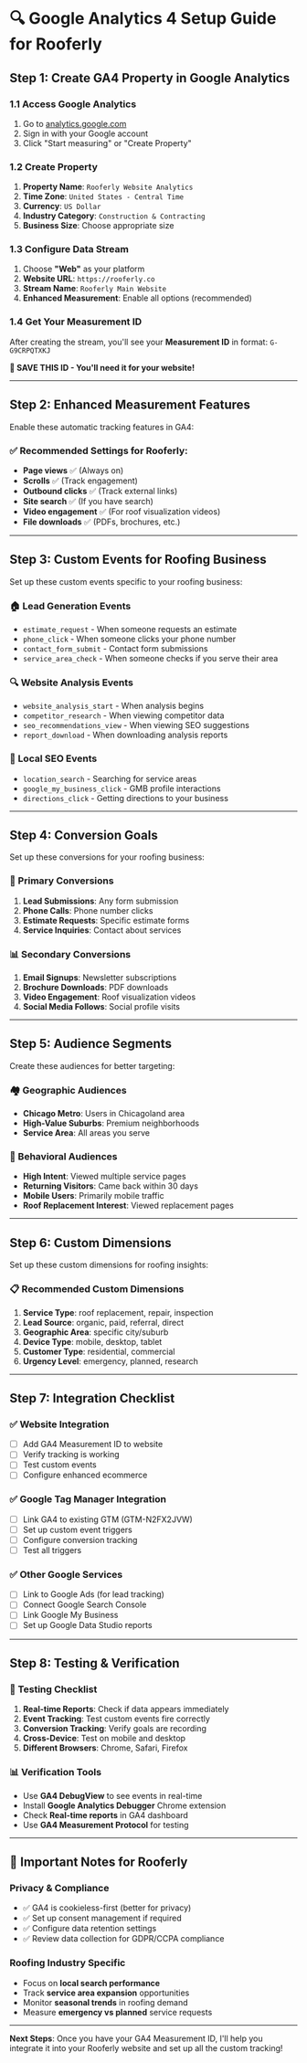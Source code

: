 # 🔍 Google Analytics 4 Setup Guide for Rooferly

## Step 1: Create GA4 Property in Google Analytics

### 1.1 Access Google Analytics
1. Go to [analytics.google.com](https://analytics.google.com)
2. Sign in with your Google account
3. Click "Start measuring" or "Create Property"

### 1.2 Create Property
1. **Property Name**: `Rooferly Website Analytics`
2. **Time Zone**: `United States - Central Time`
3. **Currency**: `US Dollar`
4. **Industry Category**: `Construction & Contracting`
5. **Business Size**: Choose appropriate size

### 1.3 Configure Data Stream
1. Choose **"Web"** as your platform
2. **Website URL**: `https://rooferly.co`
3. **Stream Name**: `Rooferly Main Website`
4. **Enhanced Measurement**: Enable all options (recommended)

### 1.4 Get Your Measurement ID
After creating the stream, you'll see your **Measurement ID** in format: `G-G9CRPQTXKJ`

**🔑 SAVE THIS ID - You'll need it for your website!**

---

## Step 2: Enhanced Measurement Features

Enable these automatic tracking features in GA4:

### ✅ Recommended Settings for Rooferly:
- **Page views** ✅ (Always on)
- **Scrolls** ✅ (Track engagement)
- **Outbound clicks** ✅ (Track external links)
- **Site search** ✅ (If you have search)
- **Video engagement** ✅ (For roof visualization videos)
- **File downloads** ✅ (PDFs, brochures, etc.)

---

## Step 3: Custom Events for Roofing Business

Set up these custom events specific to your roofing business:

### 🏠 Lead Generation Events
- `estimate_request` - When someone requests an estimate
- `phone_click` - When someone clicks your phone number
- `contact_form_submit` - Contact form submissions
- `service_area_check` - When someone checks if you serve their area

### 🔍 Website Analysis Events  
- `website_analysis_start` - When analysis begins
- `competitor_research` - When viewing competitor data
- `seo_recommendations_view` - When viewing SEO suggestions
- `report_download` - When downloading analysis reports

### 📍 Local SEO Events
- `location_search` - Searching for service areas
- `google_my_business_click` - GMB profile interactions
- `directions_click` - Getting directions to your business

---

## Step 4: Conversion Goals

Set up these conversions for your roofing business:

### 🎯 Primary Conversions
1. **Lead Submissions**: Any form submission
2. **Phone Calls**: Phone number clicks
3. **Estimate Requests**: Specific estimate forms
4. **Service Inquiries**: Contact about services

### 📊 Secondary Conversions  
1. **Email Signups**: Newsletter subscriptions
2. **Brochure Downloads**: PDF downloads
3. **Video Engagement**: Roof visualization videos
4. **Social Media Follows**: Social profile visits

---

## Step 5: Audience Segments

Create these audiences for better targeting:

### 🏘️ Geographic Audiences
- **Chicago Metro**: Users in Chicagoland area
- **High-Value Suburbs**: Premium neighborhoods
- **Service Area**: All areas you serve

### 🎯 Behavioral Audiences
- **High Intent**: Viewed multiple service pages
- **Returning Visitors**: Came back within 30 days
- **Mobile Users**: Primarily mobile traffic
- **Roof Replacement Interest**: Viewed replacement pages

---

## Step 6: Custom Dimensions

Set up these custom dimensions for roofing insights:

### 📋 Recommended Custom Dimensions
1. **Service Type**: roof replacement, repair, inspection
2. **Lead Source**: organic, paid, referral, direct
3. **Geographic Area**: specific city/suburb
4. **Device Type**: mobile, desktop, tablet
5. **Customer Type**: residential, commercial
6. **Urgency Level**: emergency, planned, research

---

## Step 7: Integration Checklist

### ✅ Website Integration
- [ ] Add GA4 Measurement ID to website
- [ ] Verify tracking is working
- [ ] Test custom events
- [ ] Configure enhanced ecommerce

### ✅ Google Tag Manager Integration
- [ ] Link GA4 to existing GTM (GTM-N2FX2JVW)
- [ ] Set up custom event triggers
- [ ] Configure conversion tracking
- [ ] Test all triggers

### ✅ Other Google Services
- [ ] Link to Google Ads (for lead tracking)
- [ ] Connect Google Search Console
- [ ] Link Google My Business
- [ ] Set up Google Data Studio reports

---

## Step 8: Testing & Verification

### 🧪 Testing Checklist
1. **Real-time Reports**: Check if data appears immediately
2. **Event Tracking**: Test custom events fire correctly
3. **Conversion Tracking**: Verify goals are recording
4. **Cross-Device**: Test on mobile and desktop
5. **Different Browsers**: Chrome, Safari, Firefox

### 📊 Verification Tools
- Use **GA4 DebugView** to see events in real-time
- Install **Google Analytics Debugger** Chrome extension
- Check **Real-time reports** in GA4 dashboard
- Use **GA4 Measurement Protocol** for testing

---

## 🚨 Important Notes for Rooferly

### Privacy & Compliance
- ✅ GA4 is cookieless-first (better for privacy)
- ✅ Set up consent management if required
- ✅ Configure data retention settings
- ✅ Review data collection for GDPR/CCPA compliance

### Roofing Industry Specific
- Focus on **local search performance**
- Track **service area expansion** opportunities  
- Monitor **seasonal trends** in roofing demand
- Measure **emergency vs planned** service requests

---

**Next Steps**: Once you have your GA4 Measurement ID, I'll help you integrate it into your Rooferly website and set up all the custom tracking!
